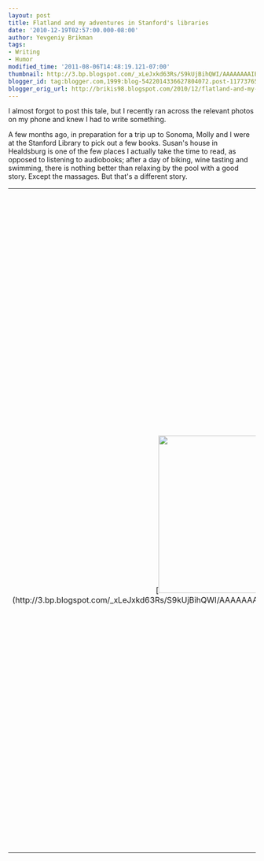 ```yaml
---
layout: post
title: Flatland and my adventures in Stanford's libraries
date: '2010-12-19T02:57:00.000-08:00'
author: Yevgeniy Brikman
tags:
- Writing
- Humor
modified_time: '2011-08-06T14:48:19.121-07:00'
thumbnail: http://3.bp.blogspot.com/_xLeJxkd63Rs/S9kUjBihQWI/AAAAAAAAIE0/b0m2nbIEyBM/s72-c/IMG_7521.JPG
blogger_id: tag:blogger.com,1999:blog-5422014336627804072.post-11773765740335889
blogger_orig_url: http://brikis98.blogspot.com/2010/12/flatland-and-my-adventures-in-stanfords.html
---
```


I almost forgot to post this tale, but I recently ran across the relevant 
photos on my phone and knew I had to write something. 

A few months ago, in preparation for a trip up to Sonoma, Molly and I were at 
the Stanford Library to pick out a few books. Susan's house in Healdsburg is 
one of the few places I actually take the time to read, as opposed to 
listening to audiobooks; after a day of biking, wine tasting and swimming, 
there is nothing better than relaxing by the pool with a good story. Except 
the massages. But that's a different story. 

<table align="center" cellpadding="0" cellspacing="0" 
class="tr-caption-container" style="margin-left: auto; margin-right: auto; 
text-align: center;"><td style="text-align: center;">[<img border="0" 
height="320" 
src="http://3.bp.blogspot.com/_xLeJxkd63Rs/S9kUjBihQWI/AAAAAAAAIE0/b0m2nbIEyBM/s320/IMG_7521.JPG" 
width="240" 
/>](http://3.bp.blogspot.com/_xLeJxkd63Rs/S9kUjBihQWI/AAAAAAAAIE0/b0m2nbIEyBM/s1600/IMG_7521.JPG)<td 
class="tr-caption" style="text-align: center;">The poolI keep track of all the 
books I read - and all the books I want to read - on [Visual 
Bookshelf](http://books.livingsocial.com/people/1716910290), so I had my list 
ready when we got to the library. I found the nearest computer and began to 
search. First up was Richard Dawkins' [The Selfish 
Gene](http://www.amazon.com/Selfish-Gene-Richard-Dawkins/dp/0192860925). They 
had a copy, but it seemed to be on hold. Next up: [The Pragmatic 
Programmer](http://www.amazon.com/Pragmatic-Programmer-Journeyman-Master/dp/020161622X). 
Somebody already had it out. I then tried 
[Xenocide](http://www.amazon.com/Xenocide-Ender-Book-Orson-Scott/dp/0812509250), 
the 3rd book in the Ender's Game series. They had it! I wrote down the call 
number and headed down to the stacks with Molly. 
<div> 
<div>20 minutes later, we came back to the terminal empty handed. The book was 
nowhere to be found. I continued searching. [The 
Island](http://www.amazon.com/Island-Perennial-Classics-Aldous-Huxley/dp/0060085495)? 
Out. [The Girl Who Kicked the Hornets' 
Nest](http://www.amazon.com/Girl-Who-Kicked-Hornets-Nest/dp/1906694176)? Lost. 
I tried a few more and finally got a hit for [One Hundred Years of 
Solitude](http://www.amazon.com/Hundred-Solitude-Gabriel-Garcia-Marquez/dp/0060929790) 
in another library. We wandered over there and, sure enough, it was missing 
from the shelves. How could this be? A world class library and I can't find a 
single thing to read? Close to giving up, I decided to look up one final book: 
[Flatland](http://www.amazon.com/Flatland-Romance-Dimensions-Thrift-Editions/dp/048627263X). 
It was available, but hidden away somewhere in the basement. Expecting more 
failure, we headed down.<div> 
<div>We found ourselves in a large room with a dark red carpet, low ceilings 
with exposed pipes jutting out and sliding stacks. We followed the call number 
to the proper shelf and, to our great astonishment, the book was there!<div> 
<div class="separator" style="clear: both; text-align: center;">[<img 
border="0" height="320" 
src="http://1.bp.blogspot.com/_xLeJxkd63Rs/TQ3h9jpmdLI/AAAAAAAAJAY/n5BPoBkQnmg/s320/photo.jpg" 
width="240" 
/>](http://1.bp.blogspot.com/_xLeJxkd63Rs/TQ3h9jpmdLI/AAAAAAAAJAY/n5BPoBkQnmg/s1600/photo.jpg)<div> 
<div>Success! I was just about to head out when one of the pages caught my 
attention. I opened the book up to take a closer look and this is what I 
found:<div> 
<div class="separator" style="clear: both; text-align: center;">[<img 
border="0" height="320" 
src="http://4.bp.blogspot.com/_xLeJxkd63Rs/TQ3h8672RdI/AAAAAAAAJAQ/ysa0FfNOc2o/s320/IMG_0001.JPG" 
width="240" 
/>](http://4.bp.blogspot.com/_xLeJxkd63Rs/TQ3h8672RdI/AAAAAAAAJAQ/ysa0FfNOc2o/s1600/IMG_0001.JPG)<div> 
<div>Scribbles. I flipped the page and found more scribbles. I flipped through 
the whole thing and it was nothing but jagged lines. Every. Single. Page. At 
this point, I was sure that I had lost my mind. [Perchance to 
Dream](http://en.wikipedia.org/wiki/Perchance_to_Dream_(Batman:_The_Animated_Series)) 
anyone?<div> 
<table align="center" cellpadding="0" cellspacing="0" 
class="tr-caption-container" style="margin-left: auto; margin-right: auto; 
text-align: center;"><td style="text-align: center;">[<img border="0" 
height="240" 
src="http://4.bp.blogspot.com/_xLeJxkd63Rs/TQ3h9AGnqiI/AAAAAAAAJAU/lfLpIpKZjic/s320/photo+%25281%2529.jpg" 
width="320" 
/>](http://4.bp.blogspot.com/_xLeJxkd63Rs/TQ3h9AGnqiI/AAAAAAAAJAU/lfLpIpKZjic/s1600/photo+%25281%2529.jpg)<td 
class="tr-caption" style="text-align: center;">Molly captured on camera the 
split second when I totally, utterly cracked.<div>As it turns out, instead of 
the real Flatland by Edwin A. Abbott, I had stumbled across some modern 
art/poetry thing with the exact same title. The "author" explains on his 
[webpage](http://www.littleredleaves.com/LRL1/beaulieu.html):<blockquote><div 
class="style3" style="-webkit-border-horizontal-spacing: 5px; 
-webkit-border-vertical-spacing: 5px; font-family: Georgia, 'Times New Roman', 
Times, serif;">For each page of Abbott’s novel I have traced, by hand, a 
representation of each letter’s occurrence across every page of text. The 
generated result is a series of superimposed seismographic images which reduce 
the text in question into a  two-dimensional schematic reminiscent of EKG 
results or stock reports.</blockquote>How the hell does this crap get 
published? Why did Stanford buy it? WHY? 

I left the library that day without a book and quite shaken by the experience. 
Fortunately, time heals all wounds. Time, and a nice bottle of wine. 

<div class="separator" style="clear: both; text-align: center;">[<img 
border="0" height="112" 
src="http://3.bp.blogspot.com/_xLeJxkd63Rs/S9kUZ7jk1UI/AAAAAAAAICI/MsQdKmEwtwI/s400/IMG_7367.JPG" 
width="400" 
/>](http://3.bp.blogspot.com/_xLeJxkd63Rs/S9kUZ7jk1UI/AAAAAAAAICI/MsQdKmEwtwI/s1600/IMG_7367.JPG) 